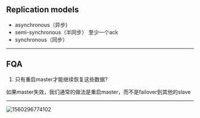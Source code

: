 ## **Replication models**

- asynchronous（异步)
- semi-synchronous（半同步） 至少一个ack
- synchronous（同步）



----------------------------------------------------------------------------------

## FQA

1. 只有重启master才能继续恢复这些数据?

​     如果master失效，我们通常的做法是重启master，而不是failover到其他的slave

---------------------------------------------------------------------------------

![1560296774102](C:\Users\wangchuanyi\AppData\Roaming\Typora\typora-user-images\1560296774102.png)